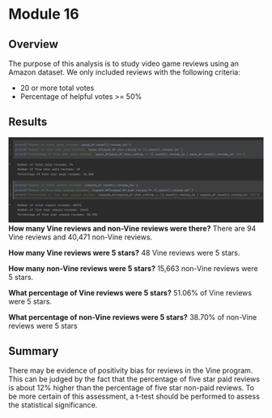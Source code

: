 # Module 16

## Overview
The purpose of this analysis is to study video game reviews using an Amazon dataset. We only included reviews with the following criteria:
* 20 or more total votes
* Percentage of helpful votes >= 50%

## Results
![reviewsScreenshot](reviewsScreenshot.png)
**How many Vine reviews and non-Vine reviews were there?**
There are 94 Vine reviews and 40,471 non-Vine reviews.

**How many Vine reviews were 5 stars?**
48 Vine reviews were 5 stars.

**How many non-Vine reviews were 5 stars?**
15,663 non-Vine reviews were 5 stars.

**What percentage of Vine reviews were 5 stars?** 
51.06% of Vine reviews were 5 stars.

**What percentage of non-Vine reviews were 5 stars?**
38.70% of non-Vine reviews were 5 stars

## Summary
There may be evidence of positivity bias for reviews in the Vine program. This can be judged by the fact that the percentage of five star paid reviews is about 12% higher than the percentage of five star non-paid reviews. To be more certain of this assessment, a t-test should be performed to assess the statistical significance.
